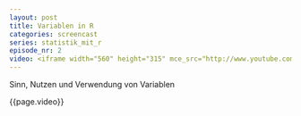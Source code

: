 ```yaml
---
layout: post
title: Variablen in R
categories: screencast
series: statistik_mit_r
episode_nr: 2
video: <iframe width="560" height="315" mce_src="http://www.youtube.com/embed/BgjIZQJyDfY" frameborder="0" allowfullscreen="" src="http://www.youtube.com/embed/BgjIZQJyDfY"></iframe>
---
```


Sinn, Nutzen und Verwendung von Variablen

{{page.video}}
